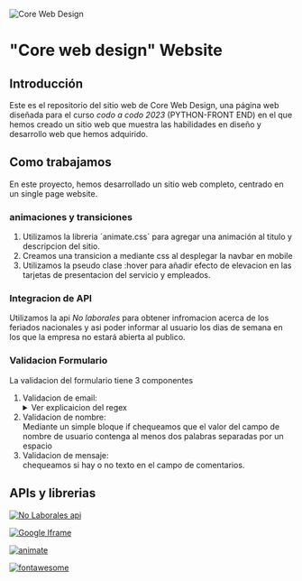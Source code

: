 

![Core Web Design](https://i.imgur.com/fbTGmGi.png)


# "Core web design" Website

## Introducción
Este es el repositorio del sitio web de Core Web Design, una página web diseñada para el curso *codo a codo 2023* (PYTHON-FRONT END) en el que hemos creado un sitio web que muestra las habilidades en diseño y desarrollo web que hemos adquirido.


## Como trabajamos
En este proyecto, hemos desarrollado un sitio web completo, centrado en un single page website.

### animaciones y transiciones
1. Utilizamos la libreria ´animate.css´ para agregar una animación  al titulo y descripcion del sitio.
2. Creamos una transicion a mediante css al  desplegar la navbar en mobile
3. Utilizamos la pseudo clase :hover para añadir efecto de elevacion en las tarjetas de presentacion del servicio y empleados.

### Integracion de API
Utilizamos la api *No laborales* para obtener infromacion acerca de los feriados nacionales y asi poder informar al usuario los dias de semana en los que la empresa no estará abierta al publico.


###  Validacion Formulario
La validacion del formulario tiene 3 componentes

<ol>
  <li>
    Validacion de email:</br>
<details>
<summary>Ver explicaicion del regex</summary>
  
este regex busca que el nombre de usuario este compuesto por uno o más bloques de caracteres alfanuméricos separados por un guion o un punto. 
  Luego, busca el símbolo "@" seguido por uno o más caracteres alfanuméricos para el dominio del correo electrónico, 
  y uno o más grupos de un punto seguido por dos o tres caracteres alfabéticos para la extensión de dominio
</details>
  </li>
  <li>
Validacion de nombre:</br>
  Mediante un simple bloque if chequeamos que el valor del campo de nombre de usuario contenga al menos dos palabras separadas por un espacio
  </li>
  <li>
Validacion de mensaje:</br>
  chequeamos si hay o no texto en el campo de comentarios.
  </li>
</ol>




## APIs y librerias
[![No Laborales api](https://img.shields.io/badge/API-No%20Laborables-4242b9)](https://pjnovas.gitbooks.io/no-laborables/content/feriados.html)

[![Google Iframe](https://img.shields.io/badge/Iframe-Google%20maps-4242b9)](https://developers.google.com/maps/documentation/embed/get-started)

[![animate](https://img.shields.io/badge/Libreria-animate-4242b9)](https://animate.style/)

[![fontawesome](https://img.shields.io/badge/Libreria-fontawesome-4242b9)](https://animate.style/)

